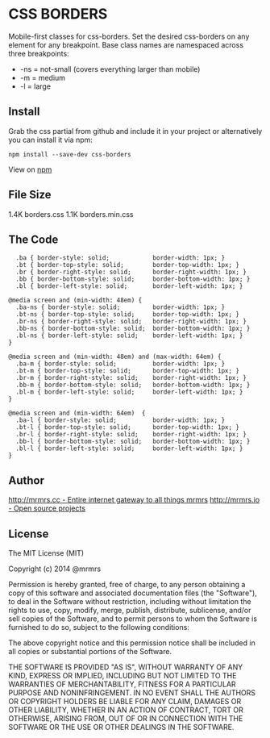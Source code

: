 # CSS BORDERS

  Mobile-first classes for css-borders.
  Set the desired css-borders on any element for any breakpoint.
  Base class names are namespaced across three breakpoints:

*  -ns = not-small (covers everything larger than mobile)
*  -m  = medium
*  -l  = large

## Install
Grab the css partial from github and include it in your project or alternatively
you can install it via npm:
```
npm install --save-dev css-borders
```
View on [npm](https://www.npmjs.org/package/css-borders)


## File Size

1.4K borders.css
1.1K borders.min.css

## The Code
```
  .ba { border-style: solid;            border-width: 1px; }
  .bt { border-top-style: solid;        border-top-width: 1px; }
  .br { border-right-style: solid;      border-right-width: 1px; }
  .bb { border-bottom-style: solid;     border-bottom-width: 1px; }
  .bl { border-left-style: solid;       border-left-width: 1px; }

@media screen and (min-width: 48em) {
  .ba-ns { border-style: solid;         border-width: 1px; }
  .bt-ns { border-top-style: solid;     border-top-width: 1px; }
  .br-ns { border-right-style: solid;   border-right-width: 1px; }
  .bb-ns { border-bottom-style: solid;  border-bottom-width: 1px; }
  .bl-ns { border-left-style: solid;    border-left-width: 1px; }
}

@media screen and (min-width: 48em) and (max-width: 64em) {
  .ba-m { border-style: solid;          border-width: 1px; }
  .bt-m { border-top-style: solid;      border-top-width: 1px; }
  .br-m { border-right-style: solid;    border-right-width: 1px; }
  .bb-m { border-bottom-style: solid;   border-bottom-width: 1px; }
  .bl-m { border-left-style: solid;     border-left-width: 1px; }
}

@media screen and (min-width: 64em)  {
  .ba-l { border-style: solid;          border-width: 1px; }
  .bt-l { border-top-style: solid;      border-top-width: 1px; }
  .br-l { border-right-style: solid;    border-right-width: 1px; }
  .bb-l { border-bottom-style: solid;   border-bottom-width: 1px; }
  .bl-l { border-left-style: solid;     border-left-width: 1px; }
}

```

## Author

[http://mrmrs.cc - Entire internet gateway to all things mrmrs](http://mrmrs.cc)
[http://mrmrs.io - Open source projects](http://mrmrs.io)

## License

The MIT License (MIT)

Copyright (c) 2014 @mrmrs

Permission is hereby granted, free of charge, to any person obtaining a copy
of this software and associated documentation files (the "Software"), to deal
in the Software without restriction, including without limitation the rights
to use, copy, modify, merge, publish, distribute, sublicense, and/or sell
copies of the Software, and to permit persons to whom the Software is
furnished to do so, subject to the following conditions:

The above copyright notice and this permission notice shall be included in
all copies or substantial portions of the Software.

THE SOFTWARE IS PROVIDED "AS IS", WITHOUT WARRANTY OF ANY KIND, EXPRESS OR
IMPLIED, INCLUDING BUT NOT LIMITED TO THE WARRANTIES OF MERCHANTABILITY,
FITNESS FOR A PARTICULAR PURPOSE AND NONINFRINGEMENT. IN NO EVENT SHALL THE
AUTHORS OR COPYRIGHT HOLDERS BE LIABLE FOR ANY CLAIM, DAMAGES OR OTHER
LIABILITY, WHETHER IN AN ACTION OF CONTRACT, TORT OR OTHERWISE, ARISING FROM,
OUT OF OR IN CONNECTION WITH THE SOFTWARE OR THE USE OR OTHER DEALINGS IN
THE SOFTWARE.

